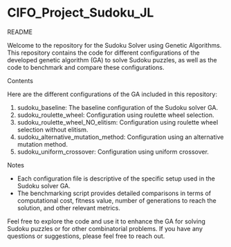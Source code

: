 # CIFO_Project_Sudoku_JL

README

Welcome to the repository for the Sudoku Solver using Genetic Algorithms. This repository contains the code for different configurations of the developed genetic algorithm (GA) to solve Sudoku puzzles, as well as the code to benchmark and compare these configurations.

Contents

Here are the different configurations of the GA included in this repository:

1. sudoku_baseline: The baseline configuration of the Sudoku solver GA.
2. sudoku_roulette_wheel: Configuration using roulette wheel selection.
3. sudoku_roulette_wheel_NO_elitism: Configuration using roulette wheel selection without elitism.
4. sudoku_alternative_mutation_method: Configuration using an alternative mutation method.
5. sudoku_uniform_crossover: Configuration using uniform crossover.

Notes

- Each configuration file is descriptive of the specific setup used in the Sudoku solver GA.
- The benchmarking script provides detailed comparisons in terms of computational cost, fitness value, number of generations to reach the solution, and other relevant metrics.

Feel free to explore the code and use it to enhance the GA for solving Sudoku puzzles or for other combinatorial problems. If you have any questions or suggestions, please feel free to reach out.
